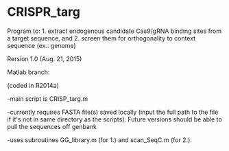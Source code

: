 # CRISPR_targ

Program to: 1. extract endogenous candidate Cas9/gRNA binding sites from a target sequence, and 2. screen them for orthogonality to context sequence (ex.: genome) 

Rersion 1.0 (Aug. 21, 2015) 


Matlab branch:

(coded in R2014a)

-main script is CRISP_targ.m

-currently requires FASTA file(s) saved locally (input the full path to the file if it's not in same directory as the scripts). Future versions should be able to pull the sequences off genbank

-uses subroutines GG_library.m  (for 1.) and scan_SeqC.m (for 2.). 
